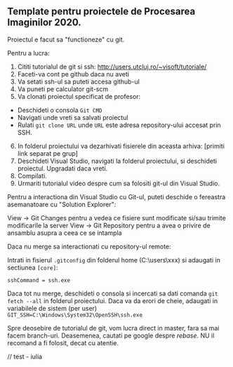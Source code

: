 ## Template pentru proiectele de Procesarea Imaginilor 2020.

Proiectul e facut sa "functioneze" cu git.

Pentru a lucra:

1) Cititi tutorialul de git si ssh: http://users.utcluj.ro/~visoft/tutoriale/
2) Faceti-va cont pe github daca nu aveti
3) Va setati ssh-ul sa puteti accesa github-ul
4) Va puneti pe calculator git-scm
5) Va clonati proiectul specificat de profesor:
  - Deschideti o consola ``Git CMD``
  - Navigati unde vreti sa salvati proiectul
  - Rulati ``git clone URL`` unde ``URL`` este adresa repository-ului accesat prin SSH.
6) In folderul proiectului va dezarhivati fisierele din aceasta arhiva: [primiti link separat pe grup]
7) Deschideti Visual Studio, navigati la folderul proiectului, si deschideti proiectul. Upgradati daca vreti.
8) Compilati.
9) Urmariti tutorialul video despre cum sa folositi git-ul din Visual Studio.

Pentru a interactiona din Visual Studio cu Git-ul, puteti deschide o fereastra asemanatoare cu "Solution Explorer":

View -> Git Changes  pentru a vedea ce fisiere sunt modificate si/sau trimite modificarile la server
View -> Git Repository pentru a avea o privire de ansamblu asupra a ceea ce se intampla


Daca nu merge sa interactionati cu repository-ul remote:

Intrati in fisierul ``.gitconfig`` din folderul home (C:\users\xxx) si adaugati in sectiunea ``[core]``:

	sshCommand = ssh.exe

Daca tot nu merge, deschideti o consola si incercati sa dati comanda ``git fetch --all`` in folderul proiectului. Daca va da erori de cheie, adaugati in variabilele de sistem (per user) ``GIT_SSH=C:\Windows\System32\OpenSSH\ssh.exe``


Spre deosebire de tutorialul de git, vom lucra direct in master, fara sa mai facem branch-uri. Deasemenea, cautati pe google
despre *rebase*. NU il recomand a fi folosit, decat cu atentie.

// test - iulia